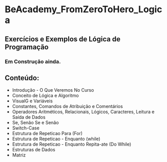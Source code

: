 # BeAcademy_FromZeroToHero_Logica
## Exercícios e Exemplos de Lógica de Programação

### Em Construção ainda.

## Conteúdo:

* Introdução - O Que Veremos No Curso
* Conceito de Lógica e Algoritmo
* VisualG e Variáveis
* Constantes, Comandos de Atribuição e Comentários
* Operadores Aritméticos, Relacionais, Lógicos, Caracteres, Leitura e Saída de Dados
* Se, Senão Se e Senão
* Switch-Case
* Estrutura de Repeticao Para (For)
* Estrutura de Repeticao - Enquanto (while)
* Estrutura de Repeticao - Enquanto Repita-ate (Do While)
* Estruturas de Dados
* Matriz
